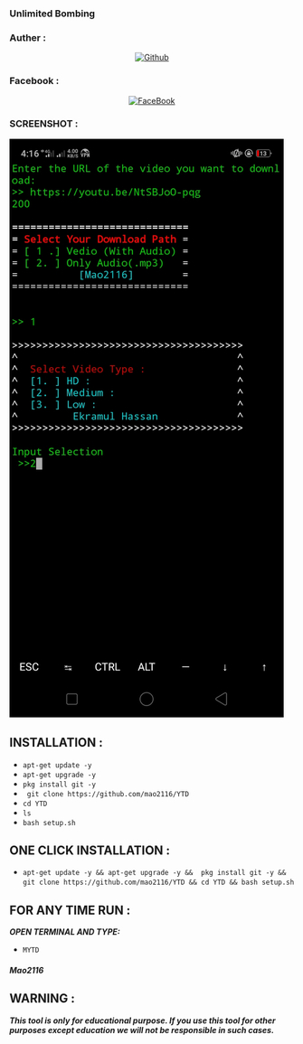 ### Unlimited Bombing
### Auther :
<p align="center">
<a href="https://github.com/mao2116"><img title="Github" src="https://img.shields.io/badge/mao2116-grey?style=for-the-badge&logo=github"></a> </p>

### Facebook :
<p align="center"> 
<a href="https://www.facebook.com/ekramul.hassan.79827"><img title="FaceBook" src="https://img.shields.io/badge/FB-Ekramul Hassan-lightgrey?style=for-the-badge&logo=facebook"></a>
</p>


### SCREENSHOT :

![alt text](http://github.com/mao2116/YTD/blob/8fc5ef02b6d4f6ffea9b31b859d3b9e1032ab3b3/Screenshot_2021-05-01-16-16-28-75.jpg?raw=true)


## INSTALLATION  :

* `apt-get update -y`
* `apt-get upgrade -y`
* `pkg install git -y`
* ` git clone https://github.com/mao2116/YTD`
* `cd YTD`
* `ls`
* `bash setup.sh`

## ONE CLICK INSTALLATION :
* `apt-get update -y && apt-get upgrade -y &&  pkg install git -y && git clone https://github.com/mao2116/YTD && cd YTD && bash setup.sh`


## FOR ANY TIME RUN :

***OPEN TERMINAL AND TYPE:***


* `MYTD`


##### Mao2116

## WARNING : 
***This tool is only for educational purpose. If you use this tool for other purposes except education we will not be responsible in such cases.***

